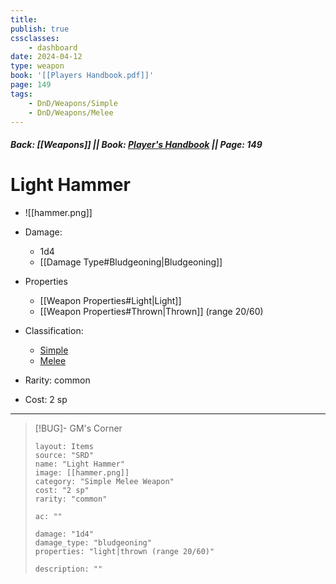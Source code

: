 ```yaml
---
title:
publish: true
cssclasses:
    - dashboard
date: 2024-04-12
type: weapon
book: '[[Players Handbook.pdf]]'
page: 149
tags:
    - DnD/Weapons/Simple
    - DnD/Weapons/Melee
---
```


##### Back: [[Weapons]] || Book: [Player's Handbook](https://drive.google.com/drive/folders/1O5bhpYizcIT5xxAoLOuzCRht_PVS7VSG?usp=sharing) || Page: 149

# Light Hammer

- ![[hammer.png]]
- Damage:
    - 1d4
	- [[Damage Type#Bludgeoning|Bludgeoning]]
- Properties
    - [[Weapon Properties#Light|Light]]
    - [[Weapon Properties#Thrown|Thrown]] (range 20/60)

- Classification:
    - [Simple](https://benl0.github.io/The-Editors-Dungeon/tags/DnD/Weapons/Simple)
    - [Melee](https://benl0.github.io/The-Editors-Dungeon/tags/DnD/Weapons/Melee)
- Rarity: common
- Cost: 2 sp

> 

---

> [!BUG]- GM's Corner
>
> ```statblock
> layout: Items
> source: "SRD"
> name: "Light Hammer"
> image: [[hammer.png]]
> category: "Simple Melee Weapon"
> cost: "2 sp"
> rarity: "common"
>
> ac: ""
>
> damage: "1d4"
> damage_type: "bludgeoning"
> properties: "light|thrown (range 20/60)"
>
> description: ""
> ```
